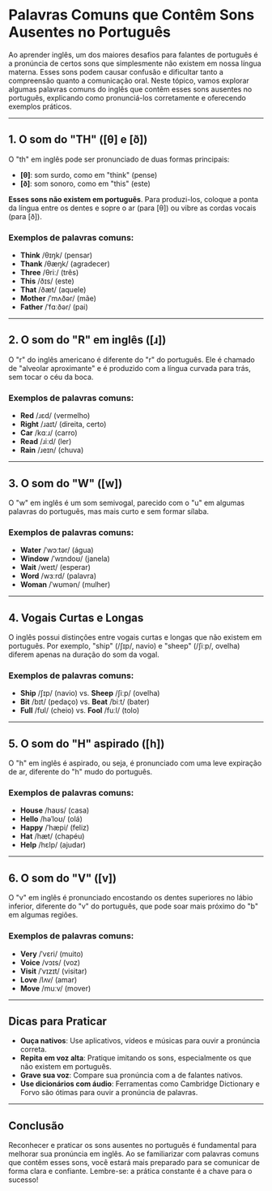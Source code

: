 
# Palavras Comuns que Contêm Sons Ausentes no Português

Ao aprender inglês, um dos maiores desafios para falantes de português é a pronúncia de certos sons que simplesmente não existem em nossa língua materna. Esses sons podem causar confusão e dificultar tanto a compreensão quanto a comunicação oral. Neste tópico, vamos explorar algumas palavras comuns do inglês que contêm esses sons ausentes no português, explicando como pronunciá-los corretamente e oferecendo exemplos práticos.

---

## 1. O som do "TH" ([θ] e [ð])

O "th" em inglês pode ser pronunciado de duas formas principais:

- **[θ]**: som surdo, como em "think" (pense)
- **[ð]**: som sonoro, como em "this" (este)

**Esses sons não existem em português**. Para produzi-los, coloque a ponta da língua entre os dentes e sopre o ar (para [θ]) ou vibre as cordas vocais (para [ð]).

### Exemplos de palavras comuns:

- **Think** /θɪŋk/ (pensar)
- **Thank** /θæŋk/ (agradecer)
- **Three** /θriː/ (três)
- **This** /ðɪs/ (este)
- **That** /ðæt/ (aquele)
- **Mother** /ˈmʌðər/ (mãe)
- **Father** /ˈfɑːðər/ (pai)

---

## 2. O som do "R" em inglês ([ɹ])

O "r" do inglês americano é diferente do "r" do português. Ele é chamado de "alveolar aproximante" e é produzido com a língua curvada para trás, sem tocar o céu da boca.

### Exemplos de palavras comuns:

- **Red** /ɹɛd/ (vermelho)
- **Right** /ɹaɪt/ (direita, certo)
- **Car** /kɑːɹ/ (carro)
- **Read** /ɹiːd/ (ler)
- **Rain** /ɹeɪn/ (chuva)

---

## 3. O som do "W" ([w])

O "w" em inglês é um som semivogal, parecido com o "u" em algumas palavras do português, mas mais curto e sem formar sílaba.

### Exemplos de palavras comuns:

- **Water** /ˈwɔːtər/ (água)
- **Window** /ˈwɪndoʊ/ (janela)
- **Wait** /weɪt/ (esperar)
- **Word** /wɜːrd/ (palavra)
- **Woman** /ˈwʊmən/ (mulher)

---

## 4. Vogais Curtas e Longas

O inglês possui distinções entre vogais curtas e longas que não existem em português. Por exemplo, "ship" (/ʃɪp/, navio) e "sheep" (/ʃiːp/, ovelha) diferem apenas na duração do som da vogal.

### Exemplos de palavras comuns:

- **Ship** /ʃɪp/ (navio) vs. **Sheep** /ʃiːp/ (ovelha)
- **Bit** /bɪt/ (pedaço) vs. **Beat** /biːt/ (bater)
- **Full** /fʊl/ (cheio) vs. **Fool** /fuːl/ (tolo)

---

## 5. O som do "H" aspirado ([h])

O "h" em inglês é aspirado, ou seja, é pronunciado com uma leve expiração de ar, diferente do "h" mudo do português.

### Exemplos de palavras comuns:

- **House** /haʊs/ (casa)
- **Hello** /həˈloʊ/ (olá)
- **Happy** /ˈhæpi/ (feliz)
- **Hat** /hæt/ (chapéu)
- **Help** /hɛlp/ (ajudar)

---

## 6. O som do "V" ([v])

O "v" em inglês é pronunciado encostando os dentes superiores no lábio inferior, diferente do "v" do português, que pode soar mais próximo do "b" em algumas regiões.

### Exemplos de palavras comuns:

- **Very** /ˈvɛri/ (muito)
- **Voice** /vɔɪs/ (voz)
- **Visit** /ˈvɪzɪt/ (visitar)
- **Love** /lʌv/ (amar)
- **Move** /muːv/ (mover)

---

## Dicas para Praticar

- **Ouça nativos**: Use aplicativos, vídeos e músicas para ouvir a pronúncia correta.
- **Repita em voz alta**: Pratique imitando os sons, especialmente os que não existem em português.
- **Grave sua voz**: Compare sua pronúncia com a de falantes nativos.
- **Use dicionários com áudio**: Ferramentas como Cambridge Dictionary e Forvo são ótimas para ouvir a pronúncia de palavras.

---

## Conclusão

Reconhecer e praticar os sons ausentes no português é fundamental para melhorar sua pronúncia em inglês. Ao se familiarizar com palavras comuns que contêm esses sons, você estará mais preparado para se comunicar de forma clara e confiante. Lembre-se: a prática constante é a chave para o sucesso!

```
